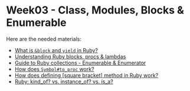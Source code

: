 # Week03 - Class, Modules, Blocks & Enumerable

Here are the needed materials:

* [What is `&block` and `yield` in Ruby?](http://stackoverflow.com/questions/814739/whats-this-block-in-ruby-and-how-does-it-get-passed-in-a-method-here)
* [Understanding Ruby blocks, procs & lambdas](http://www.reactive.io/tips/2008/12/21/understanding-ruby-blocks-procs-and-lambdas/)
* [Guide to Ruby collections - Enumerable & Enumerator](http://www.sitepoint.com/guide-ruby-collections-iii-enumerable-enumerator/)
* [How does `Symbol#to_proc` work?](http://benjamintan.io/blog/2015/03/16/how-does-symbol-to_proc-work/)
* [How does defining [square bracket] method in Ruby work?](http://stackoverflow.com/questions/10018900/how-does-defining-square-bracket-method-in-ruby-work)
* [Ruby: kind_of? vs. instance_of? vs. is_a?](http://stackoverflow.com/questions/3893278/ruby-kind-of-vs-instance-of-vs-is-a)
